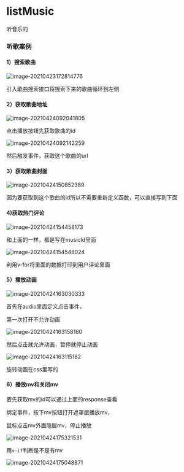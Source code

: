 # listMusic
听音乐的
### 听歌案例

#### 1）搜索歌曲

![image-20210423172814776](D:\l2352\Typora\images\image-20210423172814776.png)

引入歌曲搜索接口将搜索下来的歌曲循环到左侧

#### 2）获取歌曲地址

![image-20210424092041805](D:\l2352\Typora\images\image-20210424092041805.png)

点击播放按钮先获取歌曲的id

![image-20210424092142259](D:\l2352\Typora\images\image-20210424092142259.png)

然后触发事件，获取这个歌曲的url

#### 3）获取歌曲封面

![image-20210424150852389](D:\l2352\Typora\images\image-20210424150852389.png)

因为要获取到这个歌曲的id所以不需要重新定义函数，可以直接写到下面

#### 4)获取热门评论

![image-20210424154458173](D:\l2352\Typora\images\image-20210424154458173.png)

和上面的一样，都是写在musicId里面

![image-20210424154548024](D:\l2352\Typora\images\image-20210424154548024.png)

利用v-for将里面的数据打印到用户评论里面

#### 5）播放动画

![image-20210424163030333](D:\l2352\Typora\images\image-20210424163030333.png)

首先在audio里面定义点击事件，

第一次打开不允许动画

![image-20210424163158160](D:\l2352\Typora\images\image-20210424163158160.png)

然后点击就允许动画，暂停就停止动画

![image-20210424163115182](D:\l2352\Typora\images\image-20210424163115182.png)

旋转动画在css里写的

#### 6）播放mv和关闭mv

要先获取mv的id可以通过上面的response查看

绑定事件，按下mv按钮打开遮罩层播放mv，

鼠标点击mv外面隐层mv，停止播放

![image-20210424175321531](D:\l2352\Typora\images\image-20210424175321531.png)

用`v-if`判断是不是有mv

![image-20210424175048871](D:\l2352\Typora\images\image-20210424175048871.png)

